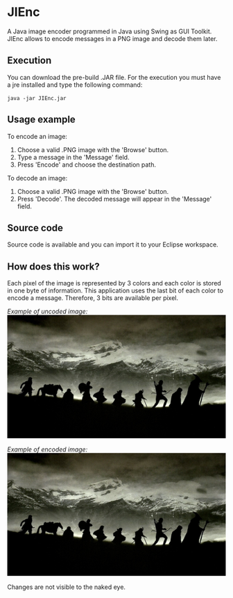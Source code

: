 # JIEnc
A Java image encoder programmed in Java using Swing as GUI Toolkit. JIEnc allows to encode messages in a PNG image and decode them later.

## Execution
You can download the pre-build .JAR file.
For the execution you must have a jre installed and type the following command:
```
java -jar JIEnc.jar
```

## Usage example
To encode an image:
1. Choose a valid .PNG image with the 'Browse' button.
2. Type a message in the 'Message' field.
3. Press 'Encode' and choose the destination path.

To decode an image:
1. Choose a valid .PNG image with the 'Browse' button.
2. Press 'Decode'. The decoded message will appear in the 'Message' field.

## Source code
Source code is available and you can import it to your Eclipse workspace.

## How does this work?
Each pixel of the image is represented by 3 colors and each color is stored in one byte of information. This application uses the last bit of each color to encode a message. Therefore, 3 bits are available per pixel.

_Example of uncoded image:_
![alt text](https://github.com/Jorgeortiz97/JIEnc/blob/master/doc/uncoded.png?raw=true "Uncoded image")

_Example of encoded image:_
![alt text](https://github.com/Jorgeortiz97/JIEnc/blob/master/doc/encoded.png?raw=true "Encoded image")

Changes are not visible to the naked eye.
